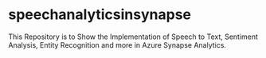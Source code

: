 # speechanalyticsinsynapse
This Repository is to Show the Implementation of Speech to Text, Sentiment Analysis, Entity Recognition and more in Azure Synapse Analytics. 
